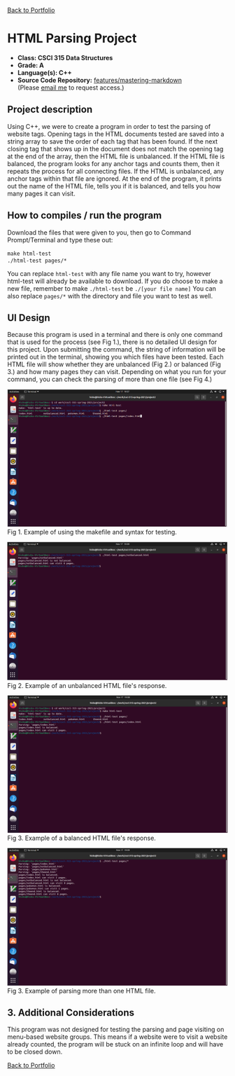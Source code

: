 [Back to Portfolio](./)

HTML Parsing Project
===============

-   **Class: CSCI 315 Data Structures** 
-   **Grade: A**
-   **Language(s): C++**
-   **Source Code Repository:** [features/mastering-markdown](https://guides.github.com/features/mastering-markdown/)  
    (Please [email me](mailto:cahicks@csustudent.net?subject=GitHub%20Access) to request access.)

## Project description

Using C++, we were to create a program in order to test the parsing of website tags. Opening tags in the HTML documents tested are saved into a string array to save the order of each tag that has been found. If the next closing tag that shows up in the document does not match the opening tag at the end of the array, then the HTML file is unbalanced. If the HTML file is balanced, the program looks for any anchor tags and counts them, then it repeats the process for all connecting files. If the HTML is unbalanced, any anchor tags within that file are ignored. At the end of the program, it prints out the name of the HTML file, tells you if it is balanced, and tells you how many pages it can visit. 

## How to compiles / run the program

Download the files that were given to you, then go to Command Prompt/Terminal and type these out:

```cd [folder you put the project in]
make html-test
./html-test pages/*
```
You can replace ```html-test``` with any file name you want to try, however html-test will already be available to download. If you do choose to make a new file, remember to make ```./html-test``` be ```./[your file name]```
You can also replace ```pages/*``` with the directory and file you want to test as well.

## UI Design

Because this program is used in a terminal and there is only one command that is used for the process (see Fig 1.), there is no detailed UI design for this project. Upon submitting the command, the string of information will be printed out in the terminal, showing you which files have been tested. Each HTML file will show whether they are unbalanced (Fig 2.) or balanced (Fig 3.) and how many pages they can visit. Depending on what you run for your command, you can check the parsing of more than one file (see Fig 4.)

![screenshot](images/parser1.PNG)
Fig 1. Example of using the makefile and syntax for testing.

![screenshot](images/parser2.PNG)
Fig 2. Example of an unbalanced HTML file's response.

![screenshot](images/parser3.PNG)
Fig 3. Example of a balanced HTML file's response.

![screenshot](images/parser4.PNG)
Fig 3. Example of parsing more than one HTML file.

## 3. Additional Considerations

This program was not designed for testing the parsing and page visiting on menu-based website groups. This means if a website were to visit a website already counted, the program will be stuck on an infinite loop and will have to be closed down.

[Back to Portfolio](./)
